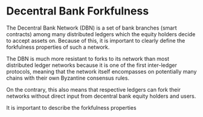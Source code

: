 # Decentral Bank Forkfulness 

The Decentral Bank Network (DBN) is a set of bank branches (smart contracts) among many distributed ledgers which the equity holders decide to accept assets on. Because of this, it is important to clearly define the forkfulness properties of such a network. 

The DBN is much more resistant to forks to its network than most distributed ledger networks because it is one of the first inter-ledger protocols, meaning that the network itself encompasses on potentially many chains with their own Byzantine consensus rules. 

On the contrary, this also means that respective ledgers can fork their networks without direct input from decentral bank equity holders and users. 

It is important to describe the forkfulness properties 
